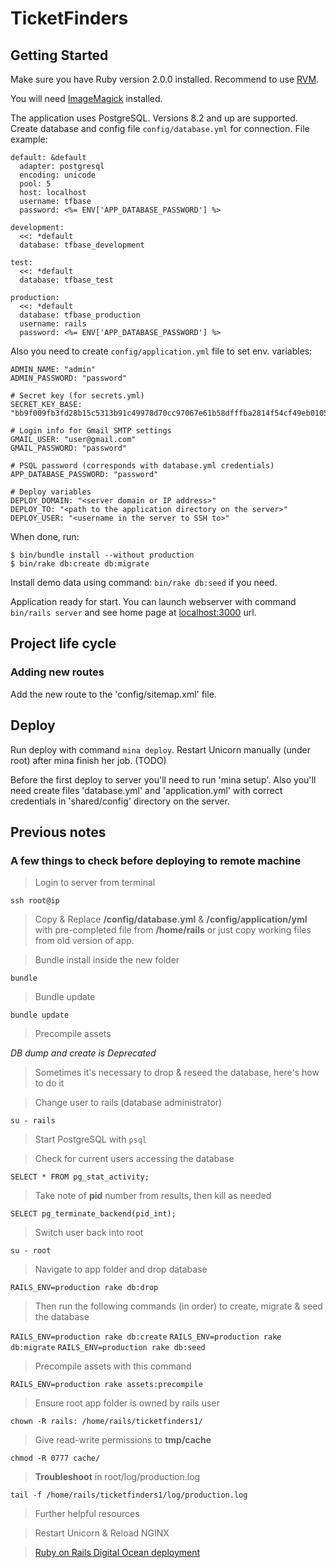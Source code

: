TicketFinders
=============

Getting Started
---------------

Make sure you have Ruby version 2.0.0 installed.
Recommend to use [RVM](https://rvm.io/).

You will need [ImageMagick](https://www.imagemagick.org/) installed.

The application uses PostgreSQL. Versions 8.2 and up are supported.
Create database and config file `config/database.yml` for connection.
File example:

    default: &default
      adapter: postgresql
      encoding: unicode
      pool: 5
      host: localhost
      username: tfbase
      password: <%= ENV['APP_DATABASE_PASSWORD'] %>

    development:
      <<: *default
      database: tfbase_development

    test:
      <<: *default
      database: tfbase_test

    production:
      <<: *default
      database: tfbase_production
      username: rails
      password: <%= ENV['APP_DATABASE_PASSWORD'] %>

Also you need to create `config/application.yml` file to set env. variables:

    ADMIN_NAME: "admin"
    ADMIN_PASSWORD: "password"

    # Secret key (for secrets.yml)
    SECRET_KEY_BASE: "bb9f009fb3fd28b15c5313b91c49978d70cc97067e61b58dfffba2814f54cf49eb0105615f27b7ba0bd96b6ac46c7ee0a23ac44bceeb9580e604d41dbdda5acc"

    # Login info for Gmail SMTP settings
    GMAIL_USER: "user@gmail.com"
    GMAIL_PASSWORD: "password"

    # PSQL password (corresponds with database.yml credentials)
    APP_DATABASE_PASSWORD: "password"

    # Deploy variables
    DEPLOY_DOMAIN: "<server domain or IP address>"
    DEPLOY_TO: "<path to the application directory on the server>"
    DEPLOY_USER: "<username in the server to SSH to>"

When done, run:

    $ bin/bundle install --without production
    $ bin/rake db:create db:migrate

Install demo data using command: `bin/rake db:seed` if you need.

Application ready for start. You can launch webserver with
command `bin/rails server` and see home page
at [localhost:3000](http://localhost:3000/) url.


Project life cycle
------------------

### Adding new routes

Add the new route to the 'config/sitemap.xml' file.


Deploy
------

Run deploy with command `mina deploy`.
Restart Unicorn manually (under root) after mina finish her job. (TODO)

Before the first deploy to server you'll need to run 'mina setup'.
Also you'll need create files 'database.yml' and 'application.yml' with correct
credentials in 'shared/config' directory on the server.


Previous notes
--------------

### A few things to check before deploying to remote machine

> Login to server from terminal

`ssh root@ip`

> Copy & Replace **/config/database.yml** & **/config/application/yml** with pre-completed file from **/home/rails** or just copy working files from old version of app.

<!-- -->
> Bundle install inside the new folder

`bundle`

> Bundle update

`bundle update`

> Precompile assets

*DB dump and create is Deprecated*

> Sometimes it's necessary to drop & reseed the database, here's how to do it

> Change user to rails (database administrator)

`su - rails`

> Start PostgreSQL with `psql`

<!-- -->
> Check for current users accessing the database

`SELECT * FROM pg_stat_activity;`

> Take note of **pid** number from results, then kill as needed

`SELECT pg_terminate_backend(pid_int);`

> Switch user back into root

`su - root`

> Navigate to app folder and drop database

`RAILS_ENV=production rake db:drop`

> Then run the following commands (in order) to create, migrate & seed the database

`RAILS_ENV=production rake db:create`
`RAILS_ENV=production rake db:migrate`
`RAILS_ENV=production rake db:seed`

> Precompile assets with this command

`RAILS_ENV=production rake assets:precompile`

> Ensure root app folder is owned by rails user

`chown -R rails: /home/rails/ticketfinders1/`

<!-- -->
> Give read-write permissions to **tmp/cache**

`chmod -R 0777 cache/`

<!-- -->
> **Troubleshoot** in root/log/production.log

`tail -f /home/rails/ticketfinders1/log/production.log`

> Further helpful resources

<!-- -->
> Restart Unicorn & Reload NGINX

<!-- -->
>[Ruby on Rails Digital Ocean deployment](https://www.digitalocean.com/community/tutorials/how-to-use-the-ruby-on-rails-one-click-application-on-digitalocean "Title")
